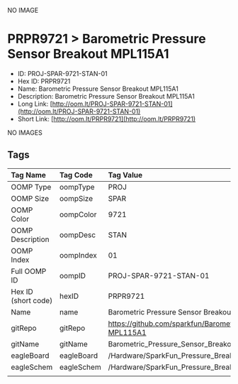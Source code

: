 


  
NO IMAGE  
# PRPR9721 > Barometric Pressure Sensor Breakout MPL115A1

- ID: PROJ-SPAR-9721-STAN-01
- Hex ID: PRPR9721
- Name: Barometric Pressure Sensor Breakout MPL115A1
- Description: Barometric Pressure Sensor Breakout MPL115A1
- Long Link: [http://oom.lt/PROJ-SPAR-9721-STAN-01](http://oom.lt/PROJ-SPAR-9721-STAN-01)
- Short Link: [http://oom.lt/PRPR9721](http://oom.lt/PRPR9721)
  
NO IMAGES  
## Tags
  

|Tag Name|Tag Code|Tag Value|
| :--- | :--- | :--- |
|OOMP Type|oompType|PROJ|
|OOMP Size|oompSize|SPAR|
|OOMP Color|oompColor|9721|
|OOMP Description|oompDesc|STAN|
|OOMP Index|oompIndex|01|
|Full OOMP ID|oompID|PROJ-SPAR-9721-STAN-01|
|Hex ID (short code)|hexID|PRPR9721|
|Name|name|Barometric Pressure Sensor Breakout MPL115A1|
|gitRepo|gitRepo|https://github.com/sparkfun/Barometric_Pressure_Sensor_Breakout-MPL115A1|
|gitName|gitName|Barometric_Pressure_Sensor_Breakout-MPL115A1|
|eagleBoard|eagleBoard|/Hardware/SparkFun_Pressure_Breakout-MPL115A1.brd|
|eagleSchem|eagleSchem|/Hardware/SparkFun_Pressure_Breakout-MPL115A1.sch|
||||

